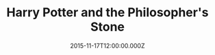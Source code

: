 ---
title: "Harry Potter and the Philosopher's Stone"
year: 2001
date: 2015-11-17T12:00:00.000Z
permalink: /almanac/movies/2015-11-17-harry-potter-and-the-philosophers-stone/index.html
rating: 3
tmdbid: 671
---